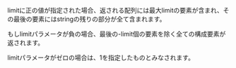 limitに正の値が指定された場合、返される配列には最大limitの要素が含まれ、その最後の要素にはstringの残りの部分が全て含まれます。

もしlimitパラメータが負の場合、最後の-limit個の要素を除く全ての構成要素が返されます。

limitパラメータがゼロの場合は、1を指定したものとみなされます。

